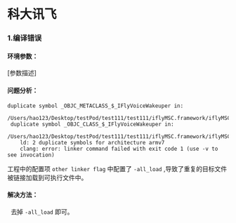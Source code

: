 # 科大讯飞

### 1.编译错误

#### 环境参数：

[参数描述]

#### 问题分析：

```
duplicate symbol _OBJC_METACLASS_$_IFlyVoiceWakeuper in:
    /Users/hao123/Desktop/testPod/test111/test111/iflyMSC.framework/iflyMSC(IFlyVoiceWakeuper.o)
 duplicate symbol _OBJC_CLASS_$_IFlyVoiceWakeuper in:
  /Users/hao123/Desktop/testPod/test111/test111/iflyMSC.framework/iflyMSC(IFlyVoiceWakeuper.o)
    ld: 2 duplicate symbols for architecture armv7
    clang: error: linker command failed with exit code 1 (use -v to see invocation)
```

工程中的配置项 `other linker flag` 中配置了 `-all_load` ,导致了重复的目标文件被链接加载到可执行文件中。    

#### 解决方法：
 
   去掉 `-all_load` 即可。 